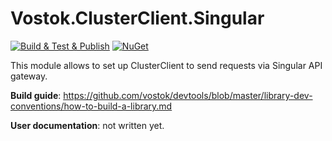 # Vostok.ClusterClient.Singular

[![Build & Test & Publish](https://github.com/vostok/clusterclient.singular/actions/workflows/ci.yml/badge.svg)](https://github.com/vostok/clusterclient.singular/actions/workflows/ci.yml)
[![NuGet](https://img.shields.io/nuget/v/Vostok.ClusterClient.Singular.svg)](https://www.nuget.org/packages/Vostok.ClusterClient.Singular)

This module allows to set up ClusterClient to send requests via Singular API gateway.


**Build guide**: https://github.com/vostok/devtools/blob/master/library-dev-conventions/how-to-build-a-library.md

**User documentation**: not written yet.